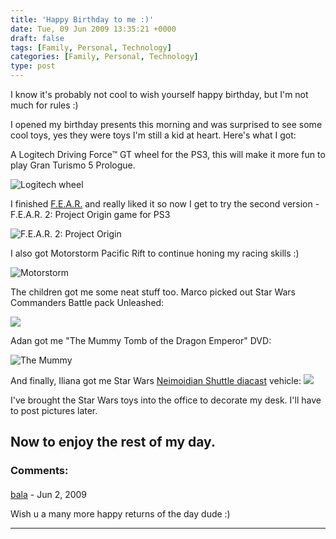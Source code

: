 ```yaml
---
title: 'Happy Birthday to me :)'
date: Tue, 09 Jun 2009 13:35:21 +0000
draft: false
tags: [Family, Personal, Technology]
categories: [Family, Personal, Technology]
type: post
---
```


I know it's probably not cool to wish yourself happy birthday, but I'm not much for rules :)

I opened my birthday presents this morning and was surprised to see some cool toys, yes they were toys I'm still a kid at heart. Here's what I got:

A Logitech Driving Force™ GT wheel for the PS3, this will make it more fun to play Gran Turismo 5 Prologue.

![Logitech wheel](http://www.logitech.com/repository/659/jpg/6514.1.0.jpg)

I finished [F.E.A.R.](http://ps3.ign.com/objects/848/848829.html) and really liked it so now I get to try the second version - F.E.A.R. 2: Project Origin game for PS3

![F.E.A.R. 2: Project Origin](http://i43.tinypic.com/23tqkx5.jpg)

I also got Motorstorm Pacific Rift to continue honing my racing skills :)

![Motorstorm](http://media.ign.com/games/image/object/965/965107/motorstorm_pacificrift_ESRBboxart_160w.jpg)

The children got me some neat stuff too. Marco picked out Star Wars Commanders Battle pack Unleashed:

![](http://ep.yimg.com/ip/I/dragonballzcentral_2056_8529215411)

Adan got me "The Mummy Tomb of the Dragon Emperor" DVD:

![The Mummy](http://ecx.images-amazon.com/images/I/51cdu83PeGL._SS500_.jpg)

And finally, Iliana got me Star Wars [Neimoidian Shuttle diacast](http://www.toywiz.com/titaniumneimoidian.html) vehicle: ![](http://ep.yimg.com/ip/I/dragonballzcentral_2055_392639743)

I've brought the Star Wars toys into the office to decorate my desk. I'll have to post pictures later.

Now to enjoy the rest of my day.
---
### Comments:
####
[bala](http://balamuthu.wordpress.com "enteritzworld@yahoo.com") - <time datetime="2009-06-09 10:16:58">Jun 2, 2009</time>

Wish u a many more happy returns of the day dude :)
<hr />
